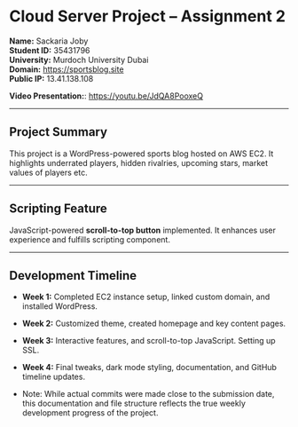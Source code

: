 # Cloud Server Project – Assignment 2

**Name:** Sackaria Joby  
**Student ID:** 35431796  
**University:** Murdoch University Dubai  
**Domain:** https://sportsblog.site  
**Public IP:** 13.41.138.108

**Video Presentation:**: https://youtu.be/JdQA8PooxeQ

---

## Project Summary

This project is a WordPress-powered sports blog hosted on AWS EC2. It highlights underrated players, hidden rivalries, upcoming stars, market values of players etc.

---

## Scripting Feature

JavaScript-powered **scroll-to-top button** implemented. It enhances user experience and fulfills scripting component.

---

## Development Timeline

- **Week 1:** Completed EC2 instance setup, linked custom domain, and installed WordPress.  
- **Week 2:** Customized theme, created homepage and key content pages. 
- **Week 3:** Interactive features, and scroll-to-top JavaScript. Setting up SSL.
- **Week 4:** Final tweaks, dark mode styling, documentation, and GitHub timeline updates.

- Note: While actual commits were made close to the submission date, this documentation and file structure reflects the true weekly development progress of the project.
